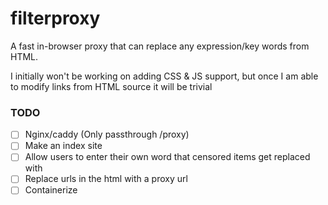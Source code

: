 # filterproxy
A fast in-browser proxy that can replace any expression/key words from HTML.

I initially won't be working on adding CSS & JS support, but once I am able to modify links from HTML source it will be trivial


### TODO
- [ ] Nginx/caddy (Only passthrough /proxy)
- [ ] Make an index site
- [ ] Allow users to enter their own word that censored items get replaced with
- [ ] Replace urls in the html with a proxy url
- [ ] Containerize